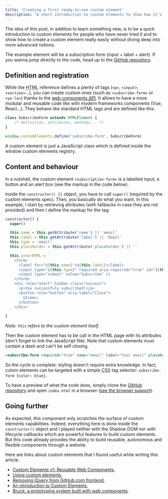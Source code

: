 ```yaml
---
title: 'Creating a first ready-to-use custom element'
description: "A short introduction to custom elements to show how it's possible to build a simple and reusable component in a Vanilla JS environment."
---
```


The idea of this post, in addition to learn something new, is to be a quick introduction to custom elements for people who have never tried it and to show how to create a custom element really easily without diving deep into more advanced notions.

The example element will be a subscription form (input + label + alert). If you wanna jump directly to the code, head up to the [GitHub repository](https://github.com/bellangerq/subscribe-form).

## Definition and registration

While the <abbr title="Hypertext Markup Language">HTML</abbr> reference defines a plenty of tags (`<p>`, `<input>`, `<section>`...), you can create custom ones (such as `<subscribe-form>` or `<yo-lo>`) thanks to the [web components <abbr title="Application Programming Interface">API</abbr>](https://www.webcomponents.org/). It allows to have a more modular and reusable code like with modern frameworks components (Vue, React...). They behave like standard HTML tags and are defined like this:

```javascript
class SubscribeForm extends HTMLElement {
	/* definition, attributes, methods... */
}

window.customElements.define('subscribe-form', SubscribeForm)
```

A custom element is just a JavaScript class which is defined inside the window custom elements registry.

## Content and behaviour

In a nutshell, the custom element `<subscription-form>` is a labelled input, a button and an alert box (see the markup in the code below).

Inside the `constructor() {}` object, you have to call `super()` (required by the custom elements spec). Then, you basically do what you want. In this example, I start by retrieving attributes (with fallbacks in case they are not provided) and then I define the markup for the tag:

```javascript
constructor() {
  super()

  this.name = this.getAttribute('name') || 'email'
  this.label = this.getAttribute('label') || 'Email'
  this.type = 'email'
  this.placeholder = this.getAttribute('placeholder') || ''

  this.innerHTML = `
    <form>
      <label for="${this.name}">${this.label}</label>
      <input type="${this.type}" required aria-required="true" id="${this.name}" placeholder="${this.placeholder}">
      <input type="submit" value="Subscribe" />
    </form>
    <div role="alert" hidden class="success">
      <p>You successfuly subscribed!</p>
      <button role="button" aria-label="Close">
        &times;
      </button>
    </div>
  `
}
```
_Note: `this` refers to the custom element itself._

Then the custom element has to be call in the HTML page with its attributes (don't forget to link the JavaScript file). Note that custom elements must contain a dash and can't be self closing.

```html
<subscribe-form required="true" name="email" label="Your email" placeholder="eg: john@doe.com"></subscribe-form>
```

So the cycle is complete: styling doesn't require extra knowledge. In fact, cutom elements can be targeted with a simple <abbr title="Cascading Style Sheet">CSS</abbr> tag selector: `subscribe-form {color: blue}`.

To have a preview of what the code does, simply clone the [GitHub repository](https://github.com/bellangerq/subscribe-form) and open `index.html` in a browser ([see the browser support](https://caniuse.com/#feat=custom-elementsv1)).

## Going further

As expected, this component only scratches the surface of custom elements capabilities. Indeed, everything here is done inside the `constructor()` object and I played neither with the Shadow DOM nor with lifecycle callbacks which are powerful features to build custom elements. But this code already provides the ability to build reusable, autonomous and flexible components through a website.

Here are links about custom elements that I found useful while writing this article:

- [Custom Elements v1: Reusable Web Components](https://developers.google.com/web/fundamentals/web-components/customelements),
- [Using custom elements](https://developer.mozilla.org/en-US/docs/Web/Web_Components/Using_custom_elements),
- [Removing jQuery from GitHub.com frontend](https://github.blog/2018-09-06-removing-jquery-from-github-frontend/),
- [An introduction to Custom Elements](https://dev.to/jamesrweb/an-introduction-to-custom-elements-5327),
- [Bruck: a prototyping system built with web components](https://github.com/Heydon/bruck).
